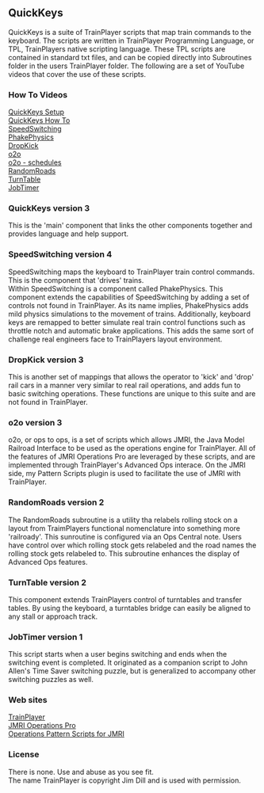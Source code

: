 ## QuickKeys
QuickKeys is a suite of TrainPlayer scripts that map train commands to the keyboard. The scripts are written in TrainPlayer Programming Language,  or TPL, TrainPlayers native scripting language. These TPL scripts are contained in standard txt files, and can be copied directly into Subroutines folder in the users TrainPlayer folder. The following are a set of YouTube videos that cover the use of these scripts.  
### How To Videos
[QuickKeys Setup]()  
[QuickKeys How To]()  
[SpeedSwitching]()  
[PhakePhysics]()  
[DropKick](https://youtu.be/_VV3hHayh6s)  
[o2o]()  
[o2o - schedules](https://youtu.be/v02FAXSr3ZE)  
[RandomRoads]()  
[TurnTable]()  
[JobTimer]()  

### QuickKeys version 3
This is the 'main' component that links the other components together and provides language and help support.  
### SpeedSwitching  version 4
SpeedSwitching maps the keyboard to TrainPlayer train control commands. This is the component that 'drives' trains.  
Within SpeedSwitching is a component called PhakePhysics. This component extends the capabilities of SpeedSwitching by adding a set of controls not found in TrainPlayer. As its name implies, PhakePhysics adds mild physics simulations to the movement of trains. Additionally, keyboard keys are remapped to better simulate real train control functions such as throttle notch and automatic brake applications. This adds the same sort of challenge real engineers face to TrainPlayers layout environment.  
### DropKick version 3
This is another set of mappings that allows the operator to 'kick' and 'drop' rail cars in a manner very similar to real rail operations, and adds fun to basic switching operations. These functions are unique to this suite and are not found in TrainPlayer.  
### o2o version 3
o2o, or ops to ops, is a set of scripts which allows JMRI, the Java Model Railroad Interface to be used as the operations engine for TrainPlayer. All of the features of JMRI Operations Pro are leveraged by these scripts, and are implemented through TrainPlayer's Advanced Ops interace. On the JMRI side, my Pattern Scripts plugin is used to facilitate the use of JMRI with TrainPlayer.  
### RandomRoads version 2
The RandomRoads subroutine is a utility tha relabels rolling stock on a layout from TraimPlayers functional nomenclature into something more 'railroady'. This sunroutine is configured via an Ops Central note. Users have control over which rolling stock
gets relabeled and the road names the rolling stock gets relabeled to. This subroutine enhances the display of Advanced Ops features.  
### TurnTable version 2
This component extends TrainPlayers control of turntables and transfer tables. By using the keyboard, a turntables bridge can easily be aligned to any stall or approach track.  
### JobTimer version 1
This script starts when a user begins switching and ends when the switching event is completed. It originated as a companion script to John Allen's Time Saver switching puzzle, but is generalized to accompany other switching puzzles as well.  
### Web sites
[TrainPlayer](http://trainplayer.com/)  
[JMRI Operations Pro](https://www.jmri.org/help/en/package/jmri/jmrit/operations/Operations.shtml)  
[Operations Pattern Scripts for JMRI](https://github.com/gar-codespace/OperationsPatternScripts)  
### License
There is none. Use and abuse as you see fit.  
The name TrainPlayer is copyright Jim Dill and is used with permission.
